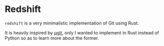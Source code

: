 # Redshift

`redshift` is a very minimalistic implementation of Git using Rust.

It is heavily inspired by [µgit](https://www.leshenko.net/p/ugit/), only I wanted to implement in Rust instead
of Python so as to learn more about the former.

